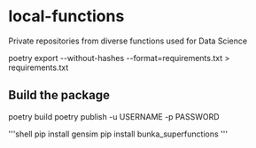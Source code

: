 # local-functions

Private repositories from diverse functions used for Data Science

poetry export --without-hashes --format=requirements.txt > requirements.txt

## Build the package

poetry build
poetry publish -u USERNAME -p PASSWORD

'''shell
pip install gensim
pip install bunka_superfunctions
'''
